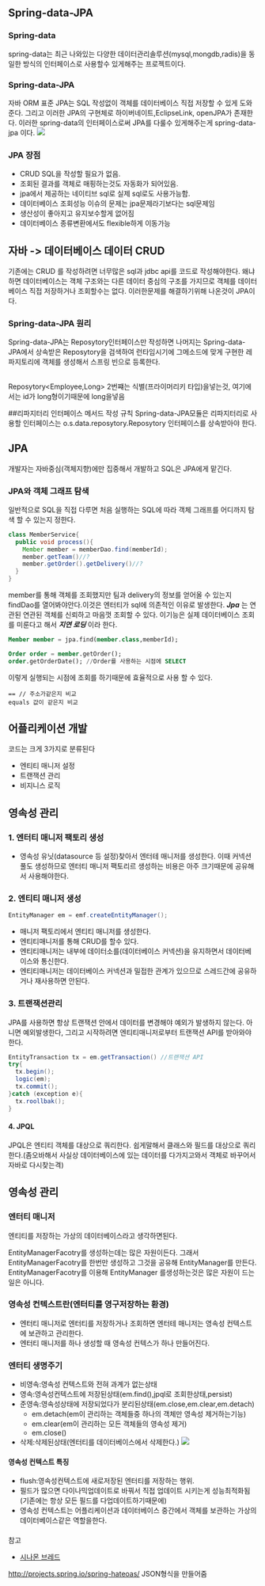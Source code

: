 ## Spring-data-JPA

### Spring-data
spring-data는 최근 나와있는 다양한 데이터관리솔루션(mysql,mongdb,radis)을 동일한 방식의 인터페이스로 사용할수 있게해주는 프로젝트이다.

### Spring-data-JPA
자바 ORM 표준 JPA는 SQL 작성없이 객체를 데이터베이스 직접 저장할 수 있게 도와준다. 그리고 이러한 JPA의 구현체로 하이버네이트,EclipseLink, openJPA가 존재한다. 이러한 spring-data의 인터페이스로써 JPA를 다룰수 있게해주는게 spring-data-jpa 이다.
![](http://i.imgur.com/Dr6tjoO.png)
### JPA 장점
* CRUD SQL을 작성할 필요가 없음.
* 조회된 결과를 객체로 매핑하는것도 자동화가 되어있음.
* jpa에서 제공하는 네이티브 sql로 실제 sql로도 사용가능함.
* 데이터베이스 조회성능 이슈의 문제는 jpa문제라기보다는 sql문제임
* 생산성이 좋아지고 유지보수할게 없어짐
* 데이터베이스 종류변환에서도 flexible하게 이동가능


## 자바 -> 데이터베이스 데이터 CRUD
기존에는 CRUD 를 작성하려면 너무많은 sql과 jdbc api를 코드로 작성해야한다. 왜냐하면 데이터베이스는 객체 구조와는 다른 데이터 중심의 구조를 가지므로 객체를 데이터베이스 직접 저장하거나 조회할수는 없다. 이러한문제를 해결하기위해 나온것이 JPA이다.

### Spring-data-JPA 원리
Spring-data-JPA는 Reposytory인터페이스만 작성하면 나머지는 Spring-data-JPA에서 상속받은 Reposytory을 검색하여 런타임시기에 그메소드에 맞게 구현한 레파지토리에 객체를 생성해서 스프링 빈으로 등록한다.


##
Reposytory<Employee,Long> 2번쨰는 식별(프라이머리키 타입)을넣는것, 여기에서는 id가 long형이기때문에 long을넣음

##리파지터리 인터페이스 메서드 작성 규칙
Spring-data-JPA모듈은 리파지터리로 사용할 인터페이스는 o.s.data.reposytory.Reposytory 인터페이스를 상속받아야 한다.



## JPA
개발자는 자바중심(객체지향)에만 집중해서 개발하고 SQL은 JPA에게 맡긴다.
### JPA와 객체 그래프 탐색
일반적으로 SQL을 직접 다루면 처음 실행하는 SQL에 따라 객체 그래프를 어디까지 탐색 할 수 있는지 정한다.
```java
class MemberService{
  public void process(){
    Member member = memberDao.find(memberId);
    member.getTeam()//?
    member.getOrder().getDelivery()//?
  }
}
```
member를 통해 객체를 조회했지만 팀과 delivery의 정보를 얻어올 수 있는지 findDao를 열어봐야안다.이것은 엔터티가 sql에 의존적인 이유로 발생한다.
***Jpa*** 는 연관된 연관된 객체를 신뢰하고 마음껏 조회할 수 있다. 이기능은 실제 데이터베이스 조회를 미룬다고 해서 ***지연 로딩*** 이라 한다.

```SQL
Member member = jpa.find(member.class,memberId);

Order order = member.getOrder();
order.getOrderDate(); //Order를 사용하는 시점에 SELECT
```
이렇게 실행되는 시점에 조회를 하기때문에 효율적으로 사용 할 수 있다.

```
== // 주소가같은지 비교
equals 값이 같은지 비교
```


## 어플리케이션 개발
코드는 크게 3가지로 분류된다
* 엔티티 매니저 설정
* 트랜잭션 관리
* 비지니스 로직


## 영속성 관리
### 1. 엔터티 매니저 팩토리 생성
* 영속성 유닛(datasource 등 설정)찾아서 엔터테 매니저를 생성한다. 이때 커넥션풀도 생성하므로 엔터티 매니저 팩토리르 생성하는 비용은 아주 크기때문에 공유해서 사용해야한다.
### 2. 엔티티 매니저 생성
```java
EntityManager em = emf.createEntityManager();
```
* 매니저 팩토리에서 엔티티 매니저를 생성한다.
* 엔티티매니저를 통해 CRUD를 할수 있다.
* 엔티티매니저는 내부에 데이터소를(데이터베이스 커넥션)을 유지하면서 데이터베이스와 통신한다.
* 엔티티매니저는 데이터베이스 커넥션과 밀접한 관계가 있으므로 스레드간에 공유하거나 재사용하면 안된다.
### 3. 트랜잭션관리
JPA를 사용하면 항상 트랜잭션 안에서 데이터를 변경해야 예외가 발생하지 않는다. 아니면 예외발생한다, 그리고 시작하려면 엔티티매니저로부터 트랜잭션 API를 받아와야 한다.
```java
EntityTransaction tx = em.getTransaction() //트랜잭션 API
try{
  tx.begin();
  logic(em);
  tx.commit();
}catch (exception e){
  tx.roollbak();
}
```
#### 4. JPQL
JPQL은 엔티티 객체를 대상으로 쿼리한다. 쉽게말해서 클래스와 필드를 대상으로 쿼리한다.(좀오바해서 사실상 데이터베이스에 있는 데이터를 다가지고와서 객체로 바꾸어서 자바로 다시찾는격)

## 영속성 관리
### 엔터티 매니저
엔티티를 저장하는 가상의 데이터베이스라고 생각하면된다.

EntityManagerFacotry를 생성하는데는 많은 자원이든다. 그래서 EntityManagerFacotry를 한번만 생성하고 그것을 공유해 EntityManager를 만든다. EntityManagerFacotry를 이용해 EntityManager 를생성하는것은 많은 자원이 드는 일은 아니다.

### 영속성 컨텍스트란(엔터티를 영구저장하는 환경)
* 엔터티 매니저로 엔터티를 저장하거나 조회하면 엔터테 매니저는 영속성 컨텍스트에 보관하고 관리한다.
* 엔터티 매니저를 하나 생성할 때 영속성 컨텍스가 하나 만들어진다.

### 엔터티 생명주기
* 비영속:영속성 컨텍스트와 전혀 과계가 없는상태
* 영속:영속성컨텍스트에 저장된상태(em.find(),jpql로 조회한상태,persist)
* 준영속:영속성상태에 저장되었다가 분리된상태(em.close,em.clear,em.detach)
  * em.detach(em이 관리하는 객체들중 하나의 객체만 영속성 제거하는기능)
  * em.clear(em이 관리하는 모든 객체들의 영속성 제거)
  * em.close()
* 삭제:삭제된상태(엔터티를 데이터베이스에서 삭제한다.)
![](http://i.imgur.com/Jmkkufs.jpg)

#### 영속성 컨텍스트 특징
* flush:영속성컨텍스트에 새로저장된 엔터티를 저장하는 행위.
* 필드가 많으면 다이나믹업데이트로 바꿔서 직접 업데이트 시키는게 성능최적화됨(기존에는 항상 모든 필드를 다업데이트하기때문에)
* 영속성 컨텍스트는 어플리케이션과 데이터베이스 중간에서 객체를 보관하는 가상의 데이터베이스같은 역할을한다.

####


참고
* [시나몬 브레드](http://adrenal.tistory.com/23)




http://projects.spring.io/spring-hateoas/
JSON형식을 만들어줌
